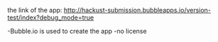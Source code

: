 the link of the app:
http://hackust-submission.bubbleapps.io/version-test/index?debug_mode=true

-Bubble.io is used to create the app
-no license